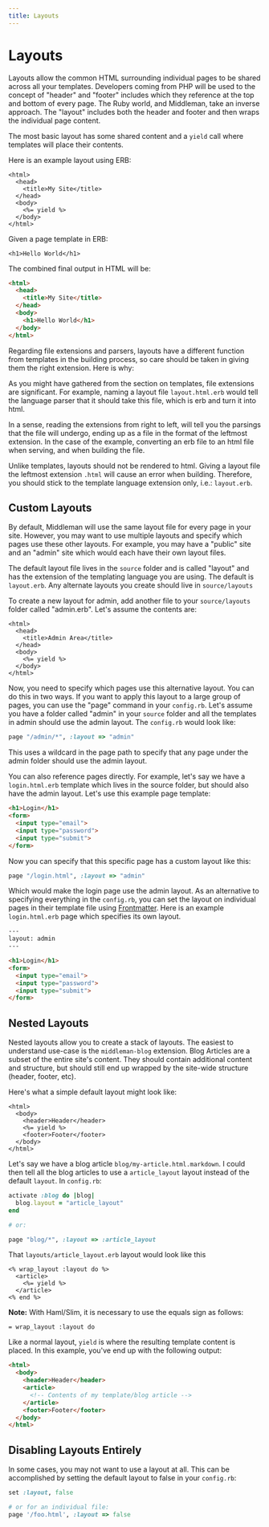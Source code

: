 ```yaml
---
title: Layouts
---
```


# Layouts

Layouts allow the common HTML surrounding individual pages to be shared across
all your templates. Developers coming from PHP will be used to the concept of
"header" and "footer" includes which they reference at the top and bottom of
every page. The Ruby world, and Middleman, take an inverse approach. The
"layout" includes both the header and footer and then wraps the individual page
content.

The most basic layout has some shared content and a `yield` call where
templates will place their contents.

Here is an example layout using ERB:

```erb
<html>
  <head>
    <title>My Site</title>
  </head>
  <body>
    <%= yield %>
  </body>
</html>
```

Given a page template in ERB:

```erb
<h1>Hello World</h1>
```

The combined final output in HTML will be:

```html
<html>
  <head>
    <title>My Site</title>
  </head>
  <body>
    <h1>Hello World</h1>
  </body>
</html>
```

Regarding file extensions and parsers, layouts have a different function from
templates in the building process, so care should be taken in giving them the
right extension. Here is why:

As you might have gathered from the section on templates, file extensions are
significant. For example, naming a layout file `layout.html.erb` would tell the
language parser that it should take this file, which is erb and turn it into
html.

In a sense, reading the extensions from right to left, will tell you the
parsings that the file will undergo, ending up as a file in the format of the
leftmost extension. In the case of the example, converting an erb file to an
html file when serving, and when building the file.

Unlike templates, layouts should not be rendered to html. Giving a layout file
the leftmost extension `.html` will cause an error when building. Therefore,
you should stick to the template language extension only, i.e.: `layout.erb`.

## Custom Layouts

By default, Middleman will use the same layout file for every page in your
site. However, you may want to use multiple layouts and specify which pages use
these other layouts. For example, you may have a "public" site and an "admin"
site which would each have their own layout files.

The default layout file lives in the `source` folder and is called "layout" and
has the extension of the templating language you are using. The default is
`layout.erb`. Any alternate layouts you create should live in `source/layouts`

To create a new layout for admin, add another file to your `source/layouts`
folder called "admin.erb". Let's assume the contents are:

```erb
<html>
  <head>
    <title>Admin Area</title>
  </head>
  <body>
    <%= yield %>
  </body>
</html>
```

Now, you need to specify which pages use this alternative layout. You can do
this in two ways. If you want to apply this layout to a large group of pages,
you can use the "page" command in your `config.rb`. Let's assume you have a
folder called "admin" in your `source` folder and all the templates in admin
should use the admin layout. The `config.rb` would look like:

```ruby
page "/admin/*", :layout => "admin"
```

This uses a wildcard in the page path to specify that any page under the admin
folder should use the admin layout.

You can also reference pages directly. For example, let's say we have a
`login.html.erb` template which lives in the source folder, but should also
have the admin layout. Let's use this example page template:

```html
<h1>Login</h1>
<form>
  <input type="email">
  <input type="password">
  <input type="submit">
</form>
```

Now you can specify that this specific page has a custom layout like this:

```ruby
page "/login.html", :layout => "admin"
```

Which would make the login page use the admin layout. As an alternative to
specifying everything in the `config.rb`, you can set the layout on individual
pages in their template file using [Frontmatter]. Here is an example
`login.html.erb` page which specifies its own layout.

```html
---
layout: admin
---

<h1>Login</h1>
<form>
  <input type="email">
  <input type="password">
  <input type="submit">
</form>
```

## Nested Layouts

Nested layouts allow you to create a stack of layouts. The easiest to
understand use-case is the `middleman-blog` extension. Blog Articles are a
subset of the entire site's content. They should contain additional content and
structure, but should still end up wrapped by the site-wide structure (header,
footer, etc).

Here's what a simple default layout might look like:

```erb
<html>
  <body>
    <header>Header</header>
    <%= yield %>
    <footer>Footer</footer>
  </body>
</html>
```

Let's say we have a blog article `blog/my-article.html.markdown`. I could then
tell all the blog articles to use a `article_layout` layout instead of the
default `layout`. In `config.rb`:

```ruby
activate :blog do |blog|
  blog.layout = "article_layout"
end

# or:

page "blog/*", :layout => :article_layout
```

That `layouts/article_layout.erb` layout would look like this

```erb
<% wrap_layout :layout do %>
  <article>
    <%= yield %>
  </article>
<% end %>
```

**Note:** With Haml/Slim, it is necessary to use the equals sign as follows:

```haml
= wrap_layout :layout do
```

Like a normal layout, `yield` is where the resulting template content is
placed. In this example, you've end up with the following output:

```html
<html>
  <body>
    <header>Header</header>
    <article>
      <!-- Contents of my template/blog article -->
    </article>
    <footer>Footer</footer>
  </body>
</html>
```

## Disabling Layouts Entirely

In some cases, you may not want to use a layout at all. This can be
accomplished by setting the default layout to false in your `config.rb`:

```ruby
set :layout, false

# or for an individual file:
page '/foo.html', :layout => false
```

  [Frontmatter]: /basics/frontmatter/

